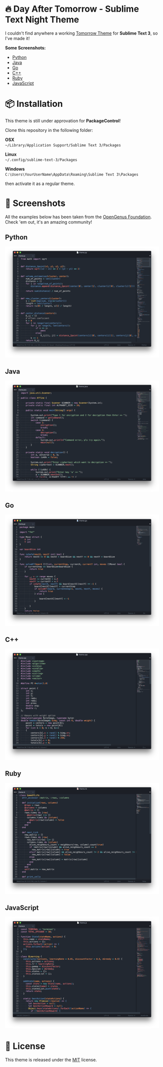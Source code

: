 # 🔥 Day After Tomorrow - Sublime Text Night Theme

I couldn't find anywhere a working [Tomorrow Theme](https://github.com/ChrisKempson/Tomorrow-Theme) for **Sublime Text 3**, so I've made it!

**Some Screenshots:**
- [Python](#python)
- [Java](#java)
- [Go](#go)
- [C++](#c)
- [Ruby](#ruby)
- [JavaScript](#javascript)

# 📦 Installation

This theme is still under approvation for **PackageControl**!

Clone this repository in the following folder: <br />

**OSX** <br />
`~/Library/Application Support/Sublime Text 3/Packages` <br />

**Linux** <br />
`~/.config/sublime-text-3/Packages` <br />

**Windows** <br />
`C:\Users\YourUserName\AppData\Roaming\Sublime Text 3\Packages` <br />

then activate it as a regular theme.


# 📸 Screenshots

All the examples below has been taken from the [OpenGenus Foundation](https://github.com/OpenGenus). Check 'em out, it's an amazing community!

## Python

![Python](/docs/imgs/python.png "Python")

## Java

![Java](/docs/imgs/java.png "Java")

## Go

![Go](/docs/imgs/go.png "Go")

## C++

![C++](/docs/imgs/cpp.png "C++")

## Ruby

![Ruby](/docs/imgs/ruby.png "Ruby")

## JavaScript

![JavaScript](/docs/imgs/js.png "JavaScript")

# 💼 License
This theme is released under the [MIT](/LICENSE.md) license.
